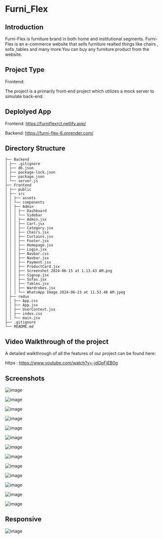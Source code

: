 # Furni_Flex


## Introduction

Furni-Flex is furniture brand in both home and institutional segments. Furni-Flex is an e-commerce website that sells furniture realted things like chairs , sofa ,tables and many more.You can buy any  furniture product from the website.

## Project Type

Frontend:

The project is a primarily front-end project which utilizes a mock server to simulate back-end.

## Deplolyed App

Frontend: https://furniflexrct.netlify.app/

Backend: https://furni-flex-6.onrender.com/

## Directory Structure

```
├── Backend
│ ├── .gitignore
│ ├── db.json
│ ├── package-lock.json
│ ├── package.json
│ └── server.js
├── Frontend
│ ├── public
│ ├── src
│ │ ├── assets
│ │ └── components
│ │ ├── Admin
│ │ │ ├── Dashboard
│ │ │ └── Sidebar
│ │ │ ├── Admin.jsx
│ │ │ ├── Cart.jsx
│ │ │ ├── Category.jsx
│ │ │ ├── Chairs.jsx
│ │ │ ├── Curtains.jsx
│ │ │ ├── Footer.jsx
│ │ │ ├── Homepage.jsx
│ │ │ ├── Login.jsx
│ │ │ ├── Navbar.css
│ │ │ ├── Navbar.jsx
│ │ │ ├── Payment.jsx
│ │ │ ├── ProductCard.jsx
│ │ │ ├── Screenshot 2024-06-15 at 1.13.43 AM.png
│ │ │ ├── Signup.jsx
│ │ │ ├── Sofas.jsx
│ │ │ ├── Tables.jsx
│ │ │ ├── Wardrobes.jsx
│ │ │ └── WhatsApp Image 2024-06-23 at 11.53.48 AM.jpeg
│ ├── redux
│ │ ├── App.css
│ │ ├── App.jsx
│ │ ├── UserContext.jsx
│ │ ├── index.css
│ │ └── main.jsx
├── .gitignore
└── README.md
```
## Video Walkthrough of the project

A detailed walkthrough of all the features of our project can be found here:

https : https://www.youtube.com/watch?v=-jdGpFiEB0g

## Screenshots

![image](https://github.com/varshitha-008/Furni_Flex/assets/54645464/383d97ec-f732-46b4-978f-e987a2a5eeb2)

![image](https://github.com/varshitha-008/Furni_Flex/assets/54645464/8a4896d7-e3f4-4bc1-8571-b364f4f78dd8)

![image](https://github.com/varshitha-008/Furni_Flex/assets/54645464/c4363218-37be-4259-aabe-dc5e0c6addeb)

![image](https://github.com/varshitha-008/Furni_Flex/assets/54645464/dffd44b0-19cb-468e-b299-e3c3ff609a34)

![image](https://github.com/varshitha-008/Furni_Flex/assets/54645464/fec7bcfe-f9d8-44f5-b50b-981855dbb56c)

![image](https://github.com/varshitha-008/Furni_Flex/assets/54645464/b962bfb7-4d1c-4b79-9b25-9fe4b1da481f)

![image](https://github.com/varshitha-008/Furni_Flex/assets/54645464/132ed8bf-10e2-4f56-86fc-4d6776675f92)

![image](https://github.com/varshitha-008/Furni_Flex/assets/54645464/817e0928-a564-4de0-a734-c1c421dcac10)

![image](https://github.com/varshitha-008/Furni_Flex/assets/54645464/a38e26b8-929d-45c4-ab9e-747f5c2fc05e)

![image](https://github.com/varshitha-008/Furni_Flex/assets/54645464/414593d0-3d45-4c20-ac88-205238a315aa)

![image](https://github.com/varshitha-008/Furni_Flex/assets/54645464/67bdc67e-df27-4d5b-9ec2-5311204b2858)

![image](https://github.com/varshitha-008/Furni_Flex/assets/54645464/dddbf555-0f7a-46be-93c8-93722e63e860)

![image](https://github.com/varshitha-008/Furni_Flex/assets/54645464/30d3ce26-4932-4666-9631-cdc01fe1e8cf)

## Responsive

![image](https://github.com/varshitha-008/Furni_Flex/assets/54645464/1e2a27d9-122d-4343-966a-1b9c2256cfe3)












